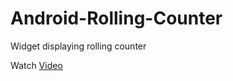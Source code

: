 # Android-Rolling-Counter
Widget displaying rolling counter 

Watch [Video](https://youtu.be/f8S6CpuW_AU) 
